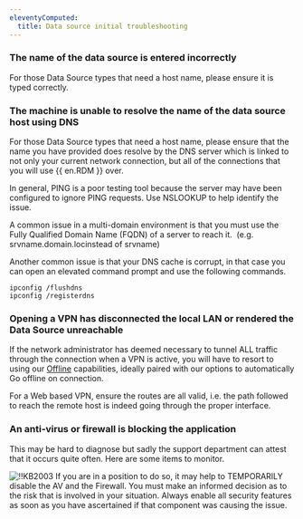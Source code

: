 ```yaml
---
eleventyComputed:
  title: Data source initial troubleshooting
---
```

### The name of the data source is entered incorrectly
For those Data Source types that need a host name, please ensure it is typed correctly.

### The machine is unable to resolve the name of the data source host using DNS
For those Data Source types that need a host name, please ensure that the name you have provided does resolve by the DNS server which is linked to not only your current network connection, but all of the connections that you will use {{ en.RDM }} over.  

In general, PING is a poor testing tool because the server may have been configured to ignore PING requests. Use NSLOOKUP to help identify the issue.  

A common issue in a multi-domain environment is that you must use the Fully Qualified Domain Name (FQDN) of a server  to reach it.  (e.g. srvname.domain.locinstead of srvname)  

Another common issue is that your DNS cache is corrupt, in that case you can open an elevated command prompt and use the following commands.  

```
ipconfig /flushdns  
ipconfig /registerdns
```

### Opening a VPN has disconnected the local LAN or rendered the Data Source unreachable
If the network administrator has deemed necessary to tunnel ALL traffic through the connection when a VPN is active, you will have to resort to using our [Offline](/rdm/windows/data-sources/offline-mode/) capabilities, ideally paired with our options to automatically Go offline on connection.  

For a Web based VPN, ensure the routes are all valid, i.e. the path followed to reach the remote host is indeed going through the proper interface.

### An anti-virus or firewall is blocking the application
This may be hard to diagnose but sadly the support department can attest that it occurs quite often. Here are some items to monitor.  

![!!KB2003](https://webdevolutions.azureedge.net/docs/en/kb/KB2003.png)
If you are in a position to do so, it may help to TEMPORARILY disable the AV and the Firewall. You must make an informed decision as to the risk that is involved in your situation. Always enable all security features as soon as you have ascertained if that component was causing the issue.
